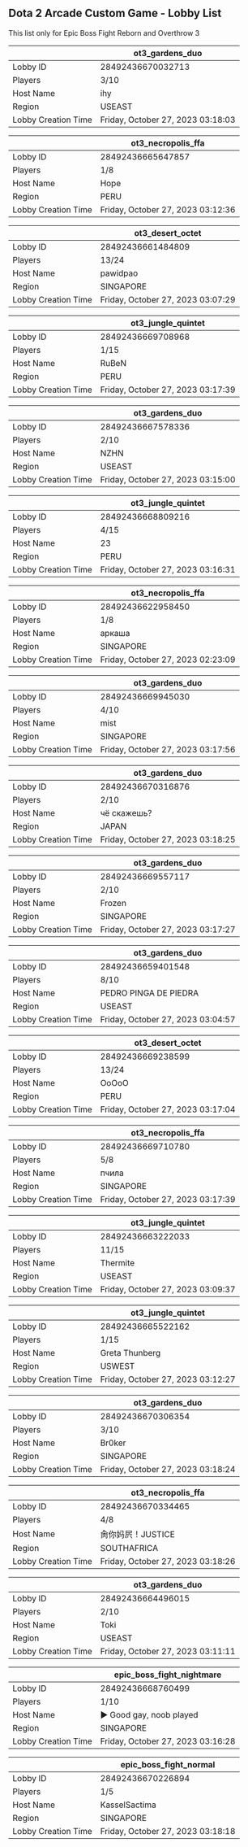 ## Dota 2 Arcade Custom Game - Lobby List

This list only for Epic Boss Fight Reborn and Overthrow 3

|  | ot3_gardens_duo |
| ------ | ------ |
| Lobby ID | 28492436670032713 |
| Players | 3/10 |
| Host Name | ihy |
| Region | USEAST |
| Lobby Creation Time | Friday, October 27, 2023 03:18:03 |


|  | ot3_necropolis_ffa |
| ------ | ------ |
| Lobby ID | 28492436665647857 |
| Players | 1/8 |
| Host Name | Hope |
| Region | PERU |
| Lobby Creation Time | Friday, October 27, 2023 03:12:36 |


|  | ot3_desert_octet |
| ------ | ------ |
| Lobby ID | 28492436661484809 |
| Players | 13/24 |
| Host Name | pawidpao |
| Region | SINGAPORE |
| Lobby Creation Time | Friday, October 27, 2023 03:07:29 |


|  | ot3_jungle_quintet |
| ------ | ------ |
| Lobby ID | 28492436669708968 |
| Players | 1/15 |
| Host Name | RuBeN |
| Region | PERU |
| Lobby Creation Time | Friday, October 27, 2023 03:17:39 |


|  | ot3_gardens_duo |
| ------ | ------ |
| Lobby ID | 28492436667578336 |
| Players | 2/10 |
| Host Name | NZHN | 4yuki_ |
| Region | USEAST |
| Lobby Creation Time | Friday, October 27, 2023 03:15:00 |


|  | ot3_jungle_quintet |
| ------ | ------ |
| Lobby ID | 28492436668809216 |
| Players | 4/15 |
| Host Name | 23 |
| Region | PERU |
| Lobby Creation Time | Friday, October 27, 2023 03:16:31 |


|  | ot3_necropolis_ffa |
| ------ | ------ |
| Lobby ID | 28492436622958450 |
| Players | 1/8 |
| Host Name | аркаша |
| Region | SINGAPORE |
| Lobby Creation Time | Friday, October 27, 2023 02:23:09 |


|  | ot3_gardens_duo |
| ------ | ------ |
| Lobby ID | 28492436669945030 |
| Players | 4/10 |
| Host Name | mist |
| Region | SINGAPORE |
| Lobby Creation Time | Friday, October 27, 2023 03:17:56 |


|  | ot3_gardens_duo |
| ------ | ------ |
| Lobby ID | 28492436670316876 |
| Players | 2/10 |
| Host Name | чё скажешь? |
| Region | JAPAN |
| Lobby Creation Time | Friday, October 27, 2023 03:18:25 |


|  | ot3_gardens_duo |
| ------ | ------ |
| Lobby ID | 28492436669557117 |
| Players | 2/10 |
| Host Name | Frozen |
| Region | SINGAPORE |
| Lobby Creation Time | Friday, October 27, 2023 03:17:27 |


|  | ot3_gardens_duo |
| ------ | ------ |
| Lobby ID | 28492436659401548 |
| Players | 8/10 |
| Host Name | PEDRO PINGA DE PIEDRA |
| Region | USEAST |
| Lobby Creation Time | Friday, October 27, 2023 03:04:57 |


|  | ot3_desert_octet |
| ------ | ------ |
| Lobby ID | 28492436669238599 |
| Players | 13/24 |
| Host Name | OoOoO |
| Region | PERU |
| Lobby Creation Time | Friday, October 27, 2023 03:17:04 |


|  | ot3_necropolis_ffa |
| ------ | ------ |
| Lobby ID | 28492436669710780 |
| Players | 5/8 |
| Host Name | пчила |
| Region | SINGAPORE |
| Lobby Creation Time | Friday, October 27, 2023 03:17:39 |


|  | ot3_jungle_quintet |
| ------ | ------ |
| Lobby ID | 28492436663222033 |
| Players | 11/15 |
| Host Name | Thermite |
| Region | USEAST |
| Lobby Creation Time | Friday, October 27, 2023 03:09:37 |


|  | ot3_jungle_quintet |
| ------ | ------ |
| Lobby ID | 28492436665522162 |
| Players | 1/15 |
| Host Name | Greta Thunberg |
| Region | USWEST |
| Lobby Creation Time | Friday, October 27, 2023 03:12:27 |


|  | ot3_gardens_duo |
| ------ | ------ |
| Lobby ID | 28492436670306354 |
| Players | 3/10 |
| Host Name | Br0ker |
| Region | SINGAPORE |
| Lobby Creation Time | Friday, October 27, 2023 03:18:24 |


|  | ot3_necropolis_ffa |
| ------ | ------ |
| Lobby ID | 28492436670334465 |
| Players | 4/8 |
| Host Name | 肏你妈屄！JUSTICE |
| Region | SOUTHAFRICA |
| Lobby Creation Time | Friday, October 27, 2023 03:18:26 |


|  | ot3_gardens_duo |
| ------ | ------ |
| Lobby ID | 28492436664496015 |
| Players | 2/10 |
| Host Name | Toki |
| Region | USEAST |
| Lobby Creation Time | Friday, October 27, 2023 03:11:11 |


|  | epic_boss_fight_nightmare |
| ------ | ------ |
| Lobby ID | 28492436668760499 |
| Players | 1/10 |
| Host Name | ► Good gay, noob played |
| Region | SINGAPORE |
| Lobby Creation Time | Friday, October 27, 2023 03:16:28 |


|  | epic_boss_fight_normal |
| ------ | ------ |
| Lobby ID | 28492436670226894 |
| Players | 1/5 |
| Host Name | KasselSactima |
| Region | SINGAPORE |
| Lobby Creation Time | Friday, October 27, 2023 03:18:18 |


